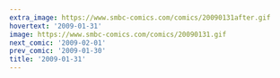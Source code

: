 ```yaml
---
extra_image: https://www.smbc-comics.com/comics/20090131after.gif
hovertext: '2009-01-31'
image: https://www.smbc-comics.com/comics/20090131.gif
next_comic: '2009-02-01'
prev_comic: '2009-01-30'
title: '2009-01-31'
---
```


